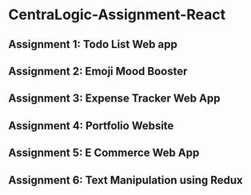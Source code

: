 # CentraLogic-Assignment-React

## Assignment 1: Todo List Web app
## Assignment 2: Emoji Mood Booster
## Assignment 3: Expense Tracker Web App
## Assignment 4: Portfolio Website
## Assignment 5: E Commerce Web App
## Assignment 6: Text Manipulation using Redux
